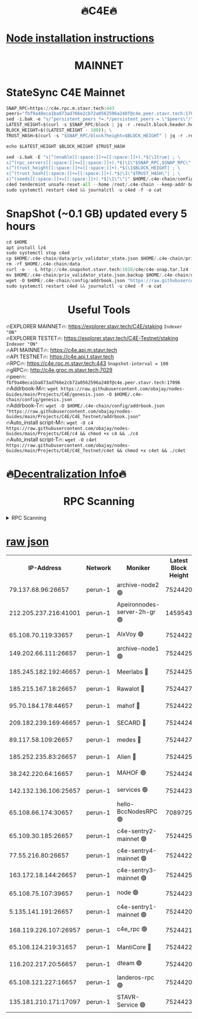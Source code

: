 <h1 align="center"> 🔥C4E🔥</h1>

[Node installation instructions](https://github.com/obajay/nodes-Guides/tree/main/Projects/C4E)
=

<h1 align="center"> MAINNET</h1>

# StateSync C4E Mainnet
```python
SNAP_RPC=https://c4e.rpc.m.stavr.tech:443
peers="fbf9a48eca1ba873ad766e2cb72a0562596a248f@c4e.peer.stavr.tech:17096"
sed -i.bak -e "s/^persistent_peers *=.*/persistent_peers = \"$peers\"/" $HOME/.c4e-chain/config/config.toml
LATEST_HEIGHT=$(curl -s $SNAP_RPC/block | jq -r .result.block.header.height); \
BLOCK_HEIGHT=$((LATEST_HEIGHT - 100)); \
TRUST_HASH=$(curl -s "$SNAP_RPC/block?height=$BLOCK_HEIGHT" | jq -r .result.block_id.hash)

echo $LATEST_HEIGHT $BLOCK_HEIGHT $TRUST_HASH

sed -i.bak -E "s|^(enable[[:space:]]+=[[:space:]]+).*$|\1true| ; \
s|^(rpc_servers[[:space:]]+=[[:space:]]+).*$|\1\"$SNAP_RPC,$SNAP_RPC\"| ; \
s|^(trust_height[[:space:]]+=[[:space:]]+).*$|\1$BLOCK_HEIGHT| ; \
s|^(trust_hash[[:space:]]+=[[:space:]]+).*$|\1\"$TRUST_HASH\"| ; \
s|^(seeds[[:space:]]+=[[:space:]]+).*$|\1\"\"|" $HOME/.c4e-chain/config/config.toml
c4ed tendermint unsafe-reset-all --home /root/.c4e-chain --keep-addr-book
sudo systemctl restart c4ed && journalctl -u c4ed -f -o cat
```
# SnapShot (~0.1 GB) updated every 5 hours
```python
cd $HOME
apt install lz4
sudo systemctl stop c4ed
cp $HOME/.c4e-chain/data/priv_validator_state.json $HOME/.c4e-chain/priv_validator_state.json.backup
rm -rf $HOME/.c4e-chain/data
curl -o - -L http://c4e.snapshot.stavr.tech:1018/c4e/c4e-snap.tar.lz4 | lz4 -c -d - | tar -x -C $HOME/.c4e-chain --strip-components 2
mv $HOME/.c4e-chain/priv_validator_state.json.backup $HOME/.c4e-chain/data/priv_validator_state.json
wget -O $HOME/.c4e-chain/config/addrbook.json "https://raw.githubusercontent.com/obajay/nodes-Guides/main/Projects/C4E/addrbook.json"
sudo systemctl restart c4ed && journalctl -u c4ed -f -o cat
```
 <h1 align="center"> Useful Tools</h1>

🔥EXPLORER MAINNET🔥:  https://explorer.stavr.tech/C4E/staking            `Indexer "ON"` \
🔥EXPLORER TESTET🔥:   https://explorer.stavr.tech/C4E-Testnet/staking     `Indexer "ON"` \
🔥API MAINNET🔥:       https://c4e.api.m.stavr.tech \
🔥API TESTNET🔥:       https://c4e.api.t.stavr.tech \
🔥RPC🔥:               https://c4e.rpc.m.stavr.tech:443                  `Snapshot-interval = 100` \
🔥gRPC🔥:              http://c4e.grpc.m.stavr.tech:7029 \
🔥peer🔥:              `fbf9a48eca1ba873ad766e2cb72a0562596a248f@c4e.peer.stavr.tech:17096` \
🔥Addrbook-M🔥:    ```wget https://raw.githubusercontent.com/obajay/nodes-Guides/main/Projects/C4E/genesis.json -O $HOME/.c4e-chain/config/genesis.json``` \
🔥Addrbook-T🔥:    ```wget -O $HOME/.c4e-chain/config/addrbook.json "https://raw.githubusercontent.com/obajay/nodes-Guides/main/Projects/C4E/C4E_Testnet/addrbook.json"``` \
🔥Auto_install script-M🔥: ```wget -O c4 https://raw.githubusercontent.com/obajay/nodes-Guides/main/Projects/C4E/c4 && chmod +x c4 && ./c4``` \
🔥Auto_install script-T🔥: ```wget -O c4et https://raw.githubusercontent.com/obajay/nodes-Guides/main/Projects/C4E/C4E_Testnet/c4et && chmod +x c4et && ./c4et```

🔥[Decentralization Info](https://github.com/obajay/StateSync-snapshots/tree/main/Projects/C4E/Decentralization)🔥
=

<h1 align="center"> RPC Scanning</h1>

<details>
<summary>RPC Scanning</summary>

<h2 align="center"> We scan nodes in real time every 4 hours. And we provide the final result of RPC endpoints.
We cannot influence the operation of these nodes in any way. </h2>


```python
If Voting Power is higher than 0 --> then the Node is a validator of the network and may be subject to attack and be a potential threat to the chain.
```
```python
We marked such validators with a red symbol
```

</details>

[raw json](https://rpc-check.c4e.stavr.tech/c4e/rpc-c4e-result.json)
=



<table><tr><th>IP-Address</th><th>Network</th><th>Moniker</th><th>Latest Block Height</th><th>Earliest Block Height</th><th>Catching Up</th><th>Tx Index</th><th>Voting Power</th><th>Scan Time</th></tr><tr><td>79.137.68.96:26657</td><td>perun-1</td><td>archive-node2 🟢</td><td>7524420</td><td>1</td><td>False</td><td>on</td><td>0</td><td>2024-03-10T08:42:09.504090716UTC</td></tr><tr><td>212.205.237.216:41001</td><td>perun-1</td><td>Apeironnodes-server-2h-gr 🟢</td><td>1459543</td><td>1</td><td>False</td><td>on</td><td>0</td><td>2024-03-10T08:42:12.088320681UTC</td></tr><tr><td>65.108.70.119:33657</td><td>perun-1</td><td>AlxVoy 🟢</td><td>7524422</td><td>1</td><td>False</td><td>on</td><td>0</td><td>2024-03-10T08:42:23.827377378UTC</td></tr><tr><td>149.202.66.111:26657</td><td>perun-1</td><td>archive-node1 🟢</td><td>7524425</td><td>1</td><td>False</td><td>on</td><td>0</td><td>2024-03-10T08:42:38.048075026UTC</td></tr><tr><td>185.245.182.192:46657</td><td>perun-1</td><td>Meerlabs 🔴</td><td>7524425</td><td>1051501</td><td>False</td><td>on</td><td>344615</td><td>2024-03-10T08:42:43.124408092UTC</td></tr><tr><td>185.215.167.18:26657</td><td>perun-1</td><td>Rawalot 🔴</td><td>7524427</td><td>1090501</td><td>False</td><td>on</td><td>450091</td><td>2024-03-10T08:42:54.147667942UTC</td></tr><tr><td>95.70.184.178:44657</td><td>perun-1</td><td>mahof 🔴</td><td>7524422</td><td>2342001</td><td>False</td><td>off</td><td>1356400</td><td>2024-03-10T08:42:23.194658763UTC</td></tr><tr><td>209.182.239.169:46657</td><td>perun-1</td><td>SECARD 🔴</td><td>7524424</td><td>2616101</td><td>False</td><td>off</td><td>749308</td><td>2024-03-10T08:42:35.460841888UTC</td></tr><tr><td>89.117.58.109:26657</td><td>perun-1</td><td>medes 🔴</td><td>7524427</td><td>2826001</td><td>False</td><td>off</td><td>891025</td><td>2024-03-10T08:42:49.816772449UTC</td></tr><tr><td>185.252.235.83:26657</td><td>perun-1</td><td>Alien 🔴</td><td>7524425</td><td>6502501</td><td>False</td><td>on</td><td>648215</td><td>2024-03-10T08:42:38.339081650UTC</td></tr><tr><td>38.242.220.64:16657</td><td>perun-1</td><td>MAHOF 🟢</td><td>7524424</td><td>6885501</td><td>False</td><td>on</td><td>0</td><td>2024-03-10T08:42:35.740538374UTC</td></tr><tr><td>142.132.136.106:25657</td><td>perun-1</td><td>services 🟢</td><td>7524423</td><td>7012001</td><td>False</td><td>on</td><td>0</td><td>2024-03-10T08:42:26.418595022UTC</td></tr><tr><td>65.108.66.174:30657</td><td>perun-1</td><td>hello-BccNodesRPC 🟢</td><td>7089725</td><td>7089601</td><td>False</td><td>on</td><td>0</td><td>2024-03-10T08:42:24.146111206UTC</td></tr><tr><td>65.109.30.185:26657</td><td>perun-1</td><td>c4e-sentry2-mainnet 🟢</td><td>7524425</td><td>7284001</td><td>False</td><td>on</td><td>0</td><td>2024-03-10T08:42:42.790907419UTC</td></tr><tr><td>77.55.216.80:26657</td><td>perun-1</td><td>c4e-sentry4-mainnet 🟢</td><td>7524422</td><td>7297001</td><td>False</td><td>on</td><td>0</td><td>2024-03-10T08:42:23.513499352UTC</td></tr><tr><td>163.172.18.144:26657</td><td>perun-1</td><td>c4e-sentry3-mainnet 🟢</td><td>7524425</td><td>7297001</td><td>False</td><td>on</td><td>0</td><td>2024-03-10T08:42:43.399747285UTC</td></tr><tr><td>65.108.75.107:39657</td><td>perun-1</td><td>node 🟢</td><td>7524423</td><td>7300001</td><td>False</td><td>on</td><td>0</td><td>2024-03-10T08:42:26.751868440UTC</td></tr><tr><td>5.135.141.191:26657</td><td>perun-1</td><td>c4e-sentry1-mainnet 🟢</td><td>7524420</td><td>7300501</td><td>False</td><td>on</td><td>0</td><td>2024-03-10T08:42:08.686818161UTC</td></tr><tr><td>168.119.226.107:26957</td><td>perun-1</td><td>c4e_rpc 🟢</td><td>7524421</td><td>7424421</td><td>False</td><td>on</td><td>0</td><td>2024-03-10T08:42:16.368151018UTC</td></tr><tr><td>65.108.124.219:31657</td><td>perun-1</td><td>MantiCore 🔴</td><td>7524422</td><td>7424422</td><td>False</td><td>off</td><td>729822</td><td>2024-03-10T08:42:22.809428204UTC</td></tr><tr><td>116.202.217.20:56657</td><td>perun-1</td><td>dteam 🟢</td><td>7524420</td><td>7511001</td><td>False</td><td>on</td><td>0</td><td>2024-03-10T08:42:09.191644418UTC</td></tr><tr><td>65.108.121.227:16657</td><td>perun-1</td><td>landeros-rpc 🟢</td><td>7524420</td><td>7520401</td><td>False</td><td>on</td><td>0</td><td>2024-03-10T08:42:08.985791272UTC</td></tr><tr><td>135.181.210.171:17097</td><td>perun-1</td><td>STAVR-Service 🟢</td><td>7524423</td><td>7523401</td><td>False</td><td>on</td><td>0</td><td>2024-03-10T08:42:27.088079973UTC</td></tr></table>
